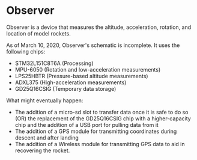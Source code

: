 # Observer
Observer is a device that measures the altitude, acceleration, rotation, and location of model rockets. 

As of March 10, 2020, Observer's schematic is incomplete. It uses the following chips:
- STM32L151C8T6A   (Processing)
- MPU-6050         (Rotation and low-acceleration measurements)
- LPS25HBTR        (Pressure-based altitude measurements)
- ADXL375          (High-acceleration measurements)
- GD25Q16CSIG      (Temporary data storage)

What might eventually happen:
- The addition of a micro-sd slot to transfer data once it is safe to do so (OR) the replacement of the GD25Q16CSIG chip with a higher-capacity chip and the addition of a USB port for pulling data from it
- The addition of a GPS module for transmitting coordinates during descent and after landing
- The addition of a Wireless module for transmitting GPS data to aid in recovering the rocket.
